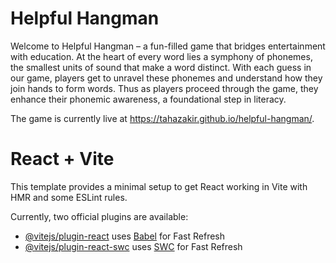 # Helpful Hangman

Welcome to Helpful Hangman – a fun-filled game that bridges entertainment with education. At the heart of every word lies a symphony of phonemes, the smallest units of sound that make a word distinct. With each guess in our game, players get to unravel these phonemes and understand how they join hands to form words. Thus as players proceed through the game, they enhance their phonemic awareness, a foundational step in literacy.

The game is currently live at https://tahazakir.github.io/helpful-hangman/.

# React + Vite

This template provides a minimal setup to get React working in Vite with HMR and some ESLint rules.

Currently, two official plugins are available:

- [@vitejs/plugin-react](https://github.com/vitejs/vite-plugin-react/blob/main/packages/plugin-react/README.md) uses [Babel](https://babeljs.io/) for Fast Refresh
- [@vitejs/plugin-react-swc](https://github.com/vitejs/vite-plugin-react-swc) uses [SWC](https://swc.rs/) for Fast Refresh
